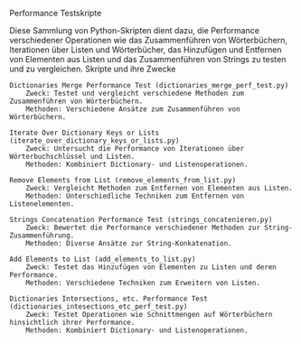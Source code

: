 Performance Testskripte

Diese Sammlung von Python-Skripten dient dazu, die Performance verschiedener Operationen wie das Zusammenführen von Wörterbüchern, Iterationen über Listen und Wörterbücher, das Hinzufügen und Entfernen von Elementen aus Listen und das Zusammenführen von Strings zu testen und zu vergleichen.
Skripte und ihre Zwecke

    Dictionaries Merge Performance Test (dictionaries_merge_perf_test.py)
        Zweck: Testet und vergleicht verschiedene Methoden zum Zusammenführen von Wörterbüchern.
        Methoden: Verschiedene Ansätze zum Zusammenführen von Wörterbüchern.

    Iterate Over Dictionary Keys or Lists (iterate_over_dictionary_keys_or_lists.py)
        Zweck: Untersucht die Performance von Iterationen über Wörterbuchschlüssel und Listen.
        Methoden: Kombiniert Dictionary- und Listenoperationen.

    Remove Elements from List (remove_elements_from_list.py)
        Zweck: Vergleicht Methoden zum Entfernen von Elementen aus Listen.
        Methoden: Unterschiedliche Techniken zum Entfernen von Listenelementen.

    Strings Concatenation Performance Test (strings_concatenieren.py)
        Zweck: Bewertet die Performance verschiedener Methoden zur String-Zusammenführung.
        Methoden: Diverse Ansätze zur String-Konkatenation.

    Add Elements to List (add_elements_to_list.py)
        Zweck: Testet das Hinzufügen von Elementen zu Listen und deren Performance.
        Methoden: Verschiedene Techniken zum Erweitern von Listen.

    Dictionaries Intersections, etc. Performance Test (dictionaries_intesections_etc_perf_test.py)
        Zweck: Testet Operationen wie Schnittmengen auf Wörterbüchern hinsichtlich ihrer Performance.
        Methoden: Kombiniert Dictionary- und Listenoperationen.
